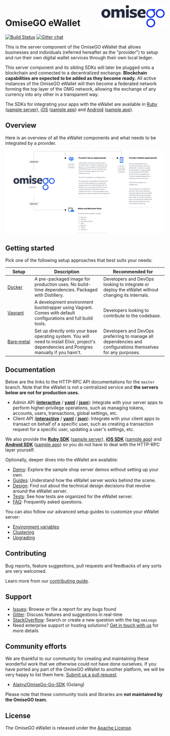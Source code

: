 <img src="assets/logo.png" align="right" />

# OmiseGO eWallet

[![Build Status](https://jenkins.omisego.io/buildStatus/icon?job=omisego/ewallet/master)](https://jenkins.omisego.io/blue/organizations/jenkins/omisego%2Fewallet/activity?branch=master) [![Gitter chat](https://badges.gitter.im/omisego/ewallet.png)](https://gitter.im/omisego/ewallet)

This is the server component of the OmiseGO eWallet that allows businesses and individuals (referred hereafter as the "provider") to setup and run their own digital wallet services through their own local ledger.

This server component and its sibling SDKs will later be plugged onto a blockchain and connected to a decentralized exchange. **Blockchain capabilities are expected to be added as they become ready.** All active instances of the OmiseGO eWallet will then become a federated network forming the top layer of the OMG network, allowing the exchange of any currency into any other in a transparent way.

The SDKs for integrating your apps with the eWallet are available in [Ruby](https://github.com/omisego/ruby-sdk) ([sample server](https://github.com/omisego/sample-server)), [iOS](https://github.com/omisego/ios-sdk) ([sample app](https://github.com/omisego/sample-ios)) and [Android](https://github.com/omisego/android-sdk) ([sample app](https://github.com/omisego/sample-android)).

## Overview

Here is an overview of all the eWallet components and what needs to be integrated by a provider.

![A provider's Sample Setup](assets/provider_setup.jpg)

## Getting started

Pick one of the following setup approaches that best suits your needs:

Setup | Description | Recommended for
-----------|-------------|----------------
[Docker](docs/setup/docker.md) | A pre-packaged image for production uses. No build-time dependencies. Packaged with Distillery. | Developers and DevOps looking to integrate or deploy the eWallet without changing its internals.
[Vagrant](docs/setup/vagrant.md) | A development environment bootstrapper using Vagrant. Comes with default configurations and full build tools. | Developers looking to contribute to the codebase.
[Bare&#x2011;metal](docs/setup/bare_metal.md) | Set up directly onto your base operating system. You will need to install Elixir, project's dependencies and Postgres manually if you havn't. | Developers and DevOps preferring to manage all dependencies and configurations themselves for any purposes.

## Documentation

Below are the links to the HTTP-RPC API documentations for the `master` branch. Note that the eWallet is not a centralized service and **the servers below are not for production uses.**

- Admin API ([**interactive**](https://ewallet.staging.omisego.io/api/admin/docs.ui) / [**yaml**](https://ewallet.staging.omisego.io/api/admin/docs.yaml) / [**json**](https://ewallet.staging.omisego.io/api/admin/docs.json)): Integrate with your server apps to perform higher-privilege operations, such as managing tokens, accounts, users, transactions, global settings, etc.
- Client API ([**interactive**](https://ewallet.staging.omisego.io/api/client/docs.ui) / [**yaml**](https://ewallet.staging.omisego.io/api/client/docs.yaml) / [**json**](https://ewallet.staging.omisego.io/api/client/docs.json)): Integrate with your client apps to transact on behalf of a specific user, such as creating a transaction request for a specific user, updating a user's settings, etc.

We also provide the [**Ruby SDK**](https://github.com/omisego/ruby-sdk) ([sample server](https://github.com/omisego/sample-server)), [**iOS SDK**](https://github.com/omisego/ios-sdk) ([sample app](https://github.com/omisego/sample-ios)) and [**Android SDK**](https://github.com/omisego/android-sdk) ([sample app](https://github.com/omisego/sample-android)) so you do not have to deal with the HTTP-RPC layer yourself.

Optionally, deeper dives into the eWallet are available:

- [Demo](docs/demo.md): Explore the sample shop server demos without setting up your own.
- [Guides](docs/guides/guides.md): Understand how the eWallet server works behind the scene.
- [Design](docs/design/design.md): Find out about the technical design decisions that revolve around the eWallet server.
- [Tests](docs/tests/tests.md): See how tests are organized for the eWallet server.
- [FAQ](docs/faq.md): Frequently asked questions.

You can also follow our advanced setup guides to customize your eWallet server:

- [Environment variables](docs/setup/advanced/env.md)
- [Clustering](docs/setup/advanced/clustering.md)
- [Upgrading](docs/setup/upgrading/)

## Contributing

Bug reports, feature suggestions, pull requests and feedbacks of any sorts are very welcomed.

Learn more from our [contributing guide](.github/CONTRIBUTING.md).

## Support

- [Issues](https://github.com/omisego/ewallet/issues): Browse or file a report for any bugs found
- [Gitter](https://gitter.im/omisego/ewallet): Discuss features and suggestions in real-time
- [StackOverflow](https://stackoverflow.com/questions/tagged/omisego): Search or create a new question with the tag `omisego`
- Need enterprise support or hosting solutions? [Get in touch with us](mailto:thibault@omisego.co) for more details

## Community efforts

We are thankful to our community for creating and maintaining these wonderful work that we otherwise could not have done ourselves. If you have ported any part of the OmiseGO eWallet to another platform, we will be very happy to list them here. [Submit us a pull request](https://github.com/omisego/ewallet/pulls).

- [Alainy/OmiseGo-Go-SDK](https://github.com/Alainy/OmiseGo-Go-SDK) (Golang)

Please note that these community tools and libraries are **not maintained by the OmiseGO team.**

## License

The OmiseGO eWallet is released under the [Apache License](https://www.apache.org/licenses/LICENSE-2.0).
